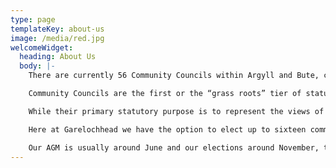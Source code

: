 ```yaml
---
type: page
templateKey: about-us
image: /media/red.jpg
welcomeWidget:
  heading: About Us
  body: |-
    There are currently 56 Community Councils within Argyll and Bute, covering every geographical area from Cardross in the east to the island of Tiree in the west.

    Community Councils are the first or the “grass roots” tier of statutory representation in Scotland. They bridge the gap between local authorities and communities, and help ensure that public authorities are aware of the opinions and needs of the communities they represent.

    While their primary statutory purpose is to represent the views of their community to the local authority and other public bodies, most Community Councils also involve themselves in a wide range of other activities which might include fundraising for local projects, running community and educational events, or organising environmental projects.

    Here at Garelochhead we have the option to elect up to sixteen community councillors, however our numbers haven’t been this high in recent years. These must include three office bearers in the form of Convenor, Treasurer and Secretary.

    Our AGM is usually around June and our elections around November, this format allows any interested people to be co-opted on in June giving them time to decide if the role is for them before they run for election. If, and when an individual is successful he or she can go on a Governance training course. This teaches us our roles and responsibilities.
---
```

